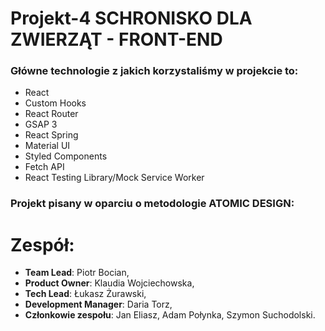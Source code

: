 # Projekt-4 SCHRONISKO DLA ZWIERZĄT - FRONT-END

### Główne technologie z jakich korzystaliśmy w projekcie to:

* React
* Custom Hooks
* React Router
* GSAP 3
* React Spring
* Material UI
* Styled Components
* Fetch API
* React Testing Library/Mock Service Worker

### Projekt pisany w oparciu o metodologie ATOMIC DESIGN:

# Zespół:
* __Team Lead__: Piotr Bocian,
* __Product Owner__: Klaudia Wojciechowska,
* __Tech Lead__: Łukasz Żurawski,
* __Development Manager__: Daria Torz,
* __Członkowie zespołu__: Jan Eliasz, Adam Połynka, Szymon Suchodolski.